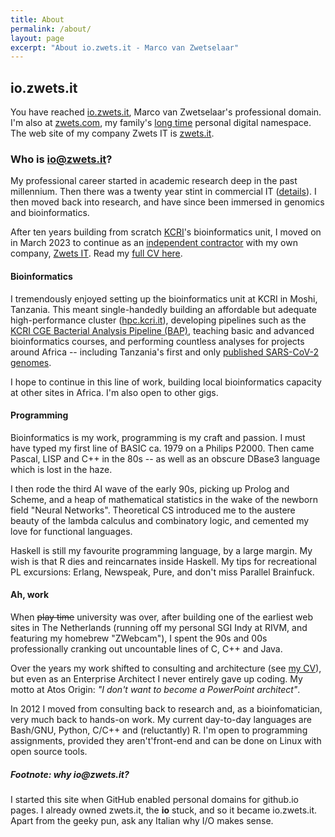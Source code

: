 ```yaml
---
title: About
permalink: /about/
layout: page
excerpt: "About io.zwets.it - Marco van Zwetselaar"
---
```


## io.zwets.it

You have reached [io.zwets.it](http://io.zwets.it/about), Marco van Zwetselaar's professional domain.
I'm also at [zwets.com](https://zwets.com), my family's [long time](http://web.archive.org/web/*/http://zwets.com/) personal digital namespace.
The web site of my company Zwets IT is [zwets.it](https://zwets.it).

### Who is io@zwets.it?

My professional career started in academic research deep in the past millennium.
Then there was a twenty year stint in commercial IT (<a href="https://www.linkedin.com/in/zwets">details</a>).
I then moved back into research, and have since been immersed in genomics and bioinformatics.

After ten years building from scratch [KCRI](https://www.kcri.ac.tz)'s bioinformatics unit,
I moved on in March 2023 to continue as an [independent contractor](http://io.zwets.it/2023/03/01/bioinformatician-without-borders)
with my own company, [Zwets IT](https://zwets.it).  Read my [full CV here](cv.pdf).

#### Bioinformatics

I tremendously enjoyed setting up the bioinformatics unit at KCRI in Moshi, Tanzania.
This meant single-handedly building an affordable but adequate high-performance cluster ([hpc.kcri.it](http://hpc.kcri.it)),
developing pipelines such as the [KCRI CGE Bacterial Analysis Pipeline (BAP)](https://github.com/kcri-tz/kcri-cge-bap),
teaching basic and advanced bioinformatics courses, and performing countless analyses for projects around Africa -- including
Tanzania's first and only [published SARS-CoV-2 genomes](https://doi.org/10.3389/fmed.2022.1034682).

I hope to continue in this line of work, building local bioinformatics capacity at other sites in Africa.
I'm also open to other gigs.

#### Programming

Bioinformatics is my work, programming is my craft and passion.  I must have typed my first line of BASIC ca. 1979
on a Philips P2000.  Then came Pascal, LISP and C++ in the 80s -- as well as an obscure DBase3 language which is lost
in the haze.

I then rode the third AI wave of the early 90s, picking up Prolog and Scheme, and a heap of mathematical statistics in
the wake of the newborn field "Neural Networks".  Theoretical CS introduced me to the austere beauty of the lambda
calculus and combinatory logic, and cemented my love for functional languages.

Haskell is still my favourite programming language, by a large margin.  My wish is that R dies and reincarnates
inside Haskell.  My tips for recreational PL excursions: Erlang, Newspeak, Pure, and don't miss Parallel Brainfuck.

#### Ah, work

When ~~play time~~ university was over, after building one of the earliest web sites in The Netherlands (running off
my personal SGI Indy at RIVM, and featuring my homebrew "ZWebcam"), I spent the 90s and 00s professionally cranking
out uncountable lines of C, C++ and Java.

Over the years my work shifted to consulting and architecture (see [my CV](cv.pdf)), but even as an Enterprise Architect
I never entirely gave up coding.  My motto at Atos Origin: _"I don't want to become a PowerPoint architect"_.

In 2012 I moved from consulting back to research and, as a bioinfomatician, very much back to hands-on work.
My current day-to-day languages are Bash/GNU, Python, C/C++ and (reluctantly) R.  I'm open to programming assignments,
provided they aren't'front-end and can be done on Linux with open source tools.

##### Footnote: why **io**@zwets.it?

I started this site when GitHub enabled personal domains for github.io pages.  I already owned zwets.it, the <strong>io</strong> stuck,
and so it became io.zwets.it.  Apart from the geeky pun, ask any Italian why I/O makes sense.

